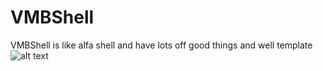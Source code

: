 # VMBShell
VMBShell is like alfa shell and have lots off good things and well template
![alt text](https://github.com/6Mr6Vrs6/VMBShell/VMBSHELL.jpg)
